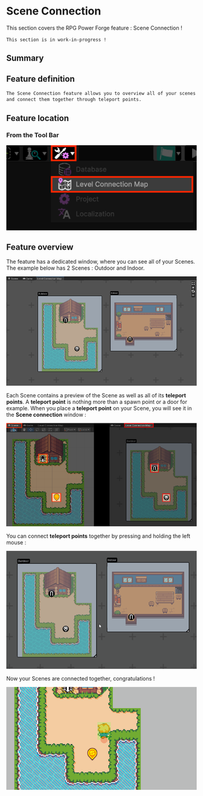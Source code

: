 # Scene Connection
This section covers the RPG Power Forge feature : Scene Connection !

```admonish warning title="I'm on it..."
This section is in work-in-progress ! 
```

## Summary

## Feature definition
```admonish summary title="Scene Connection"
The Scene Connection feature allows you to overview all of your scenes and connect them together through teleport points.
```


## Feature location

### From the Tool Bar

![location.png](../../../../media/user_manual/data_management/scene_connection/location.png)

## Feature overview

The feature has a dedicated window, where you can see all of your Scenes. The example below has 2 Scenes : Outdoor and Indoor.

![overview.png](../../../../media/user_manual/data_management/scene_connection/overview.png)

Each Scene contains a preview of the Scene as well as all of its **teleport points**. A **teleport point** is nothing more than a spawn point or a door for example. When you place a **teleport point** on your Scene, you will see it in the **Scene connection** window :

![overview2.png](../../../../media/user_manual/data_management/scene_connection/overview2.png)

You can connect **teleport points** together by pressing and holding the left mouse :

![link.png](../../../../media/user_manual/data_management/scene_connection/link.gif)

Now your Scenes are connected together, congratulations !

![test_link.png](../../../../media/user_manual/data_management/scene_connection/test_link.gif)
